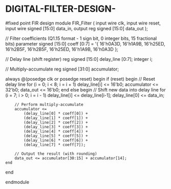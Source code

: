 # DIGITAL-FILTER-DESIGN-
#fixed point FIR design 
module FIR_Filter (
    input wire clk,
    input wire reset,
    input wire signed [15:0] data_in,
    output reg signed [15:0] data_out
);

// Filter coefficients (Q1.15 format - 1 sign bit, 0 integer bits, 15 fractional bits)
parameter signed [15:0] coeff [0:7] = '{
    16'h0A3D, 16'h1A9B, 16'h25ED, 16'h2B5F,
    16'h2B5F, 16'h25ED, 16'h1A9B, 16'h0A3D
};

// Delay line (shift register)
reg signed [15:0] delay_line [0:7];
integer i;

// Multiply-accumulate
reg signed [31:0] accumulator;

always @(posedge clk or posedge reset) begin
    if (reset) begin
        // Reset delay line
        for (i = 0; i < 8; i = i + 1)
            delay_line[i] <= 16'b0;
        accumulator <= 32'b0;
        data_out <= 16'b0;
    end
    else begin
        // Shift new data into delay line
        for (i = 7; i > 0; i = i - 1)
            delay_line[i] <= delay_line[i-1];
        delay_line[0] <= data_in;
        
        // Perform multiply-accumulate
        accumulator <= 
            (delay_line[0] * coeff[0]) +
            (delay_line[1] * coeff[1]) +
            (delay_line[2] * coeff[2]) +
            (delay_line[3] * coeff[3]) +
            (delay_line[4] * coeff[4]) +
            (delay_line[5] * coeff[5]) +
            (delay_line[6] * coeff[6]) +
            (delay_line[7] * coeff[7]);
            
        // Output the result (with rounding)
        data_out <= accumulator[30:15] + accumulator[14];
    end
end

endmodule
